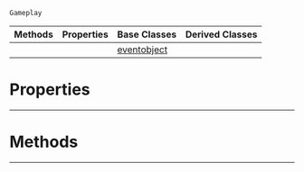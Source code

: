  `Gameplay`

|Methods|Properties|Base Classes|Derived Classes|
|---|---|---|---|
| | |[eventobject](https://github.com/dragonCASTjosh/PlasmaDocs/blob/master/code_reference/class_reference/eventobject.markdown)| |


 #  Properties


---  
 #  Methods


---  
 

 